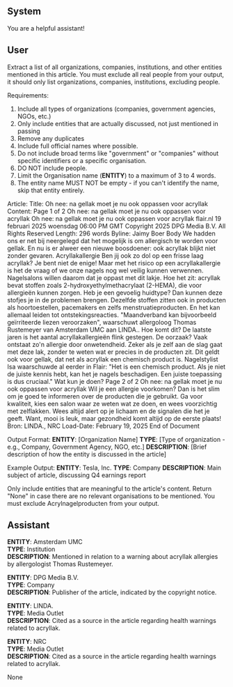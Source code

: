 ## System

You are a helpful assistant!

## User


Extract a list of all organizations, companies, institutions, and other entities mentioned in this article. You must exclude all real people from your output, it should only list organizations, companies, institutions, excluding people.

Requirements:
1. Include all types of organizations (companies, government agencies, NGOs, etc.)
2. Only include entities that are actually discussed, not just mentioned in passing
3. Remove any duplicates
4. Include full official names where possible.
5. Do not include broad terms like "government" or "companies" without specific identifiers or a specific organisation.
6. DO NOT include people.
7. Limit the Organisation name (**ENTITY**) to a maximum of 3 to 4 words.
8. The entity name MUST NOT be empty - if you can't identify the name, skip that entity entirely.

Article:
Title: Oh nee: na gellak moet je nu ook oppassen voor acryllak
Content: Page 1 of 2
Oh nee: na gellak moet je nu ook oppassen voor acryllak
Oh nee: na gellak moet je nu ook oppassen voor acryllak
flair.nl
19 februari 2025 woensdag 06:00 PM GMT
Copyright 2025 DPG Media B.V. All Rights Reserved
Length: 296 words
Byline: Jaimy Boer
Body
We hadden ons er net bij neergelegd dat het mogelijk is om allergisch te worden voor gellak. En nu is er alweer 
een nieuwe boosdoener: ook acryllak blijkt niet zonder gevaren.
Acryllakallergie
Ben jij ook zo dol op een frisse laag acryllak? Je bent niet de enige! Maar met het risico op een acryllakallergie is 
het de vraag of we onze nagels nog wel veilig kunnen verwennen. Nagelsalons willen daarom dat je oppast met 
dit lakje.
Hoe het zit: acryllak bevat stoffen zoals 2-hydroxyethylmethacrylaat (2-HEMA), die voor allergieën kunnen zorgen. 
Heb je een gevoelig huidtype? Dan kunnen deze stofjes je in de problemen brengen.
Dezelfde stoffen zitten ook in producten als hoortoestellen, pacemakers en zelfs menstruatieproducten. En het kan 
allemaal leiden tot ontstekingsreacties. "Maandverband kan bijvoorbeeld geïrriteerde liezen veroorzaken", 
waarschuwt allergoloog Thomas Rustemeyer van Amsterdam UMC aan LINDA..
Hoe komt dit?
De laatste jaren is het aantal acryllakallergieën flink gestegen. De oorzaak? Vaak ontstaat zo'n allergie door 
onwetendheid. Zeker als je zelf aan de slag gaat met deze lak, zonder te weten wat er precies in de producten zit. 
Dit geldt ook voor gellak, dat net als acryllak een chemisch product is.
Nagelstylist Isa waarschuwde al eerder in Flair: "Het is een chemisch product. Als je niet de juiste kennis hebt, kan 
het je nagels beschadigen. Een juiste toepassing is dus cruciaal."
Wat kun je doen?
Page 2 of 2
Oh nee: na gellak moet je nu ook oppassen voor acryllak
Wil je een allergie voorkomen? Dan is het slim om je goed te informeren over de producten die je gebruikt. Ga voor 
kwaliteit, kies een salon waar ze weten wat ze doen, en wees voorzichtig met zelflakken. Wees altijd alert op je 
lichaam en de signalen die het je geeft.
Want, mooi is leuk, maar gezondheid komt altijd op de eerste plaats!
Bron: LINDA., NRC
Load-Date: February 19, 2025
End of Document

Output Format:
**ENTITY**: [Organization Name]
**TYPE**: [Type of organization - e.g., Company, Government Agency, NGO, etc.]
**DESCRIPTION**: [Brief description of how the entity is discussed in the article]

Example Output:
**ENTITY**: Tesla, Inc.
**TYPE**: Company
**DESCRIPTION**: Main subject of article, discussing Q4 earnings report

Only include entities that are meaningful to the article's content. Return "None" in case there are no relevant organisations to be mentioned.
You must exclude Acrylnagelproducten from your output.


## Assistant

**ENTITY**: Amsterdam UMC  
**TYPE**: Institution  
**DESCRIPTION**: Mentioned in relation to a warning about acryllak allergies by allergologist Thomas Rustemeyer.  

**ENTITY**: DPG Media B.V.  
**TYPE**: Company  
**DESCRIPTION**: Publisher of the article, indicated by the copyright notice.  

**ENTITY**: LINDA.  
**TYPE**: Media Outlet  
**DESCRIPTION**: Cited as a source in the article regarding health warnings related to acryllak.  

**ENTITY**: NRC  
**TYPE**: Media Outlet  
**DESCRIPTION**: Cited as a source in the article regarding health warnings related to acryllak.  

None

